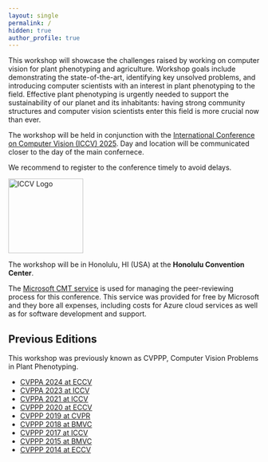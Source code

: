 ```yaml
---
layout: single
permalink: /
hidden: true
author_profile: true
---
```


This workshop will showcase the challenges raised by working on computer vision for plant phenotyping and agriculture. Workshop goals include demonstrating the state-of-the-art, identifying key unsolved problems, and introducing computer scientists with an interest in plant phenotyping to the field. Effective plant phenotyping is urgently needed to support the sustainability of our planet and its inhabitants: having strong community structures and computer vision scientists enter this field is more crucial now than ever.

The workshop will be held in conjunction with the [International Conference on Computer Vision (ICCV) 2025](https://iccv.thecvf.com/Conferences/2025). Day and location will be communicated closer to the day of the main confernece.

We recommend to register to the conference timely to avoid delays.

<img src="https://iccv.thecvf.com/static/core/img/iccv-navbar-logo.svg" alt="ICCV Logo" height="150px;">

The workshop will be in Honolulu, HI (USA) at the **Honolulu Convention Center**.

The [Microsoft CMT service](https://cmt3.research.microsoft.com/) is used for managing the peer-reviewing process for this conference. This service was provided for free by Microsoft and they bore all expenses, including costs for Azure cloud services as well as for software development and support.

## Previous Editions

This workshop was previously known as CVPPP, Computer Vision Problems in Plant Phenotyping.

- [CVPPA 2024 at ECCV](https://cvppa2024.github.io)
- [CVPPA 2023 at ICCV](https://cvppa2023.github.io)
- [CVPPA 2021 at ICCV](https://cvppa2021.github.io)
- [CVPPP 2020 at ECCV](https://www.plant-phenotyping.org/CVPPP2020)
- [CVPPP 2019 at CVPR](https://www.plant-phenotyping.org/CVPPP2019)
- [CVPPP 2018 at BMVC](https://www.plant-phenotyping.org/CVPPP2018)
- [CVPPP 2017 at ICCV](https://www.plant-phenotyping.org/CVPPP2017)
- [CVPPP 2015 at BMVC](http://www.plant-phenotyping.org/CVPPP2015)
- [CVPPP 2014 at ECCV](http://www.plant-phenotyping.org/CVPPP2014)
